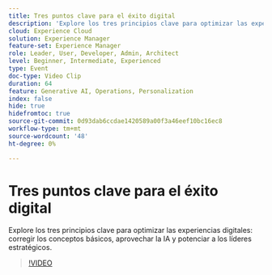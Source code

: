 ```yaml
---
title: Tres puntos clave para el éxito digital
description: 'Explore los tres principios clave para optimizar las experiencias digitales: corregir los conceptos básicos, aprovechar la IA y potenciar a los líderes estratégicos.'
cloud: Experience Cloud
solution: Experience Manager
feature-set: Experience Manager
role: Leader, User, Developer, Admin, Architect
level: Beginner, Intermediate, Experienced
type: Event
doc-type: Video Clip
duration: 64
feature: Generative AI, Operations, Personalization
index: false
hide: true
hidefromtoc: true
source-git-commit: 0d93dab6ccdae1420589a00f3a46eef10bc16ec8
workflow-type: tm+mt
source-wordcount: '48'
ht-degree: 0%

---
```



# Tres puntos clave para el éxito digital

Explore los tres principios clave para optimizar las experiencias digitales: corregir los conceptos básicos, aprovechar la IA y potenciar a los líderes estratégicos.

>[!VIDEO](https://video.tv.adobe.com/v/3459234/?learn=on&enablevpops)
